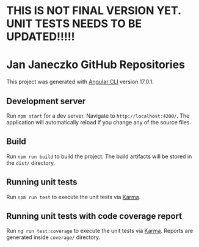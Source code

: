 # THIS IS NOT FINAL VERSION YET. UNIT TESTS NEEDS TO BE UPDATED!!!!!

# Jan Janeczko GitHub Repositories

This project was generated with [Angular CLI](https://github.com/angular/angular-cli) version 17.0.1.

## Development server

Run `npm start` for a dev server. Navigate to `http://localhost:4200/`. The application will automatically reload if you change any of the source files.

## Build

Run `npm run build` to build the project. The build artifacts will be stored in the `dist/` directory.

## Running unit tests

Run `npm run test` to execute the unit tests via [Karma](https://karma-runner.github.io).

## Running unit tests with code coverage report

Run `ng run test:coverage` to execute the unit tests via [Karma](https://karma-runner.github.io).
Reports are generated inside `coverage/` directory.

